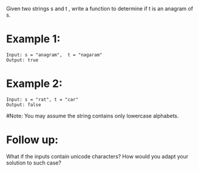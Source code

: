 Given two strings s and t , write a function to determine if t is an anagram of s.

# Example 1:
```
Input: s = "anagram",  t = "nagaram"
Output: true
```
# Example 2:
```
Input: s = "rat", t = "car"
Output: false
```
#Note:
You may assume the string contains only lowercase alphabets.

# Follow up:
What if the inputs contain unicode characters? How would you adapt your solution to such case?





